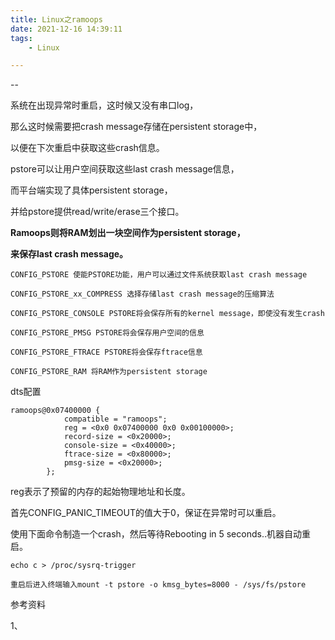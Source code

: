 ```yaml
---
title: Linux之ramoops
date: 2021-12-16 14:39:11
tags:
	- Linux

---
```


--

系统在出现异常时重启，这时候又没有串口log，

那么这时候需要把crash message存储在persistent storage中，

以便在下次重启中获取这些crash信息。

pstore可以让用户空间获取这些last crash message信息，

而平台端实现了具体persistent storage，

并给pstore提供read/write/erase三个接口。

**Ramoops则将RAM划出一块空间作为persistent storage，**

**来保存last crash message。**

```
CONFIG_PSTORE 使能PSTORE功能，用户可以通过文件系统获取last crash message

CONFIG_PSTORE_xx_COMPRESS 选择存储last crash message的压缩算法

CONFIG_PSTORE_CONSOLE PSTORE将会保存所有的kernel message，即使没有发生crash

CONFIG_PSTORE_PMSG PSTORE将会保存用户空间的信息

CONFIG_PSTORE_FTRACE PSTORE将会保存ftrace信息

CONFIG_PSTORE_RAM 将RAM作为persistent storage
```

dts配置

```
ramoops@0x07400000 {
			compatible = "ramoops";
			reg = <0x0 0x07400000 0x0 0x00100000>;
			record-size = <0x20000>;
			console-size = <0x40000>;
			ftrace-size = <0x80000>;
			pmsg-size = <0x20000>;
		};
```

reg表示了预留的内存的起始物理地址和长度。

首先CONFIG_PANIC_TIMEOUT的值大于0，保证在异常时可以重启。

使用下面命令制造一个crash，然后等待Rebooting in 5 seconds..机器自动重启。

```
echo c > /proc/sysrq-trigger
```



```
重启后进入终端输入mount -t pstore -o kmsg_bytes=8000 - /sys/fs/pstore 
```



参考资料

1、

